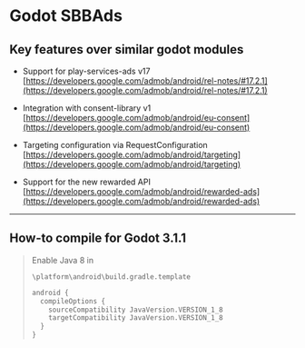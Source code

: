 # Godot SBBAds

## Key features over similar godot modules

- Support for play-services-ads v17  
[https://developers.google.com/admob/android/rel-notes/#17.2.1](https://developers.google.com/admob/android/rel-notes/#17.2.1)

- Integration with consent-library v1  
[https://developers.google.com/admob/android/eu-consent](https://developers.google.com/admob/android/eu-consent)

- Targeting configuration via RequestConfiguration  
[https://developers.google.com/admob/android/targeting](https://developers.google.com/admob/android/targeting)

- Support for the new rewarded API  
[https://developers.google.com/admob/android/rewarded-ads](https://developers.google.com/admob/android/rewarded-ads)

---
## How-to compile for Godot 3.1.1

> Enable Java 8 in
>
> `\platform\android\build.gradle.template`
>
> ```gradle
> android {
>   compileOptions {
>     sourceCompatibility JavaVersion.VERSION_1_8
>     targetCompatibility JavaVersion.VERSION_1_8
>   }
> }
> ```
